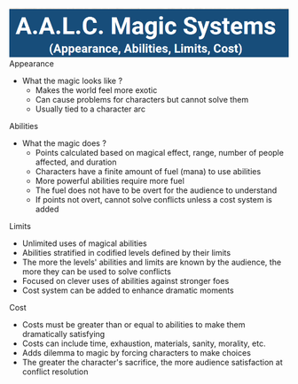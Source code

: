 ![alt text](image.png)
Appearance

- What the magic looks like ?
  - Makes the world feel more exotic
  - Can cause problems for
characters but cannot solve them
  - Usually tied to a character arc

Abilities

* What the magic does ?
  - Points calculated based on
magical effect, range, number of
people affected, and duration
  - Characters have a finite amount of
fuel (mana) to use abilities
  - More powerful abilities require
more fuel
  - The fuel does not have to be overt
for the audience to understand
  - If points not overt, cannot solve
conflicts unless a cost system is
added


Limits

* Unlimited uses of magical abilities
* Abilities stratified in codified
levels defined by their limits
* The more the levels' abilities and
limits are known by the audience,
the more they can be used to solve
conflicts
* Focused on clever uses of abilities
against stronger foes
* Cost system can be added to
enhance dramatic moments


Cost

* Costs must be greater than or
equal to abilities to make them
dramatically satisfying
* Costs can include time,
exhaustion, materials, sanity,
morality, etc.
* Adds dilemma to magic by
forcing characters to make
choices
* The greater the character's
sacrifice, the more audience
satisfaction at conflict resolution